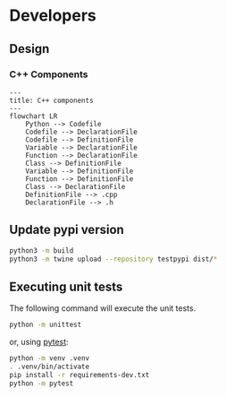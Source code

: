 # Developers

## Design

### C++ Components

```mermaid
---
title: C++ components
---
flowchart LR
    Python --> Codefile
    Codefile --> DeclarationFile
    Codefile --> DefinitionFile
    Variable --> DeclarationFile
    Function --> DeclarationFile
    Class --> DefinitionFile
    Variable --> DefinitionFile
    Function --> DefinitionFile
    Class --> DeclarationFile
    DefinitionFile --> .cpp
    DeclarationFile --> .h
```

## Update pypi version

```bash
python3 -m build
python3 -m twine upload --repository testpypi dist/*
```

## Executing unit tests
The following command will execute the unit tests.

```bash
python -m unittest
```

or, using [pytest](https://docs.pytest.org/en/6.2.x/):

```bash
python -m venv .venv
. .venv/bin/activate
pip install -r requirements-dev.txt
python -m pytest
```
